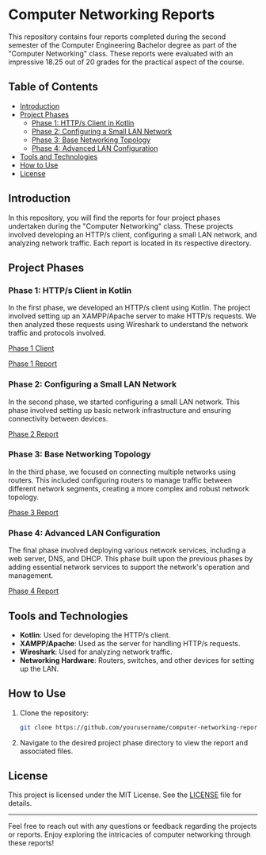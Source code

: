 # Computer Networking Reports

This repository contains four reports completed during the second semester of the Computer Engineering Bachelor degree as part of the "Computer Networking" class. These reports were evaluated with an impressive 18.25 out of 20 grades for the practical aspect of the course.

## Table of Contents

- [Introduction](#introduction)
- [Project Phases](#project-phases)
  - [Phase 1: HTTP/s Client in Kotlin](#phase-1-https-client-in-kotlin)
  - [Phase 2: Configuring a Small LAN Network](#phase-2-configuring-a-small-lan-network)
  - [Phase 3: Base Networking Topology](#phase-3-base-networking-topology)
  - [Phase 4: Advanced LAN Configuration](#phase-4-advanced-lan-configuration)
- [Tools and Technologies](#tools-and-technologies)
- [How to Use](#how-to-use)
- [License](#license)

## Introduction

In this repository, you will find the reports for four project phases undertaken during the "Computer Networking" class. These projects involved developing an HTTP/s client, configuring a small LAN network, and analyzing network traffic. Each report is located in its respective directory.

## Project Phases

### Phase 1: HTTP/s Client in Kotlin

In the first phase, we developed an HTTP/s client using Kotlin. The project involved setting up an XAMPP/Apache server to make HTTP/s requests. We then analyzed these requests using Wireshark to understand the network traffic and protocols involved.

[Phase 1 Client](Phase1/HttpClient.kt)

[Phase 1 Report](Phase1/Report.pdf)

### Phase 2: Configuring a Small LAN Network

In the second phase, we started configuring a small LAN network. This phase involved setting up basic network infrastructure and ensuring connectivity between devices.

[Phase 2 Report](Phase2/Report.pdf)

### Phase 3: Base Networking Topology

In the third phase, we focused on connecting multiple networks using routers. This included configuring routers to manage traffic between different network segments, creating a more complex and robust network topology.

[Phase 3 Report](Phase3/Report.pdf)

### Phase 4: Advanced LAN Configuration

The final phase involved deploying various network services, including a web server, DNS, and DHCP. This phase built upon the previous phases by adding essential network services to support the network's operation and management.

[Phase 4 Report](phase4/Report.pdf)

## Tools and Technologies

- **Kotlin**: Used for developing the HTTP/s client.
- **XAMPP/Apache**: Used as the server for handling HTTP/s requests.
- **Wireshark**: Used for analyzing network traffic.
- **Networking Hardware**: Routers, switches, and other devices for setting up the LAN.

## How to Use

1. Clone the repository:
    ```sh
    git clone https://github.com/yourusername/computer-networking-reports.git
    ```
2. Navigate to the desired project phase directory to view the report and associated files.


## License

This project is licensed under the MIT License. See the [LICENSE](LICENSE) file for details.

---

Feel free to reach out with any questions or feedback regarding the projects or reports. Enjoy exploring the intricacies of computer networking through these reports!

